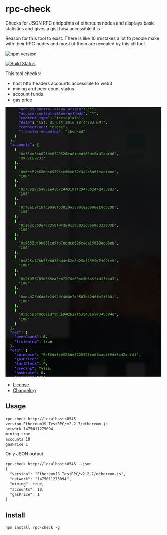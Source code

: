 # rpc-check

Checks for JSON RPC endpoints of ethereum nodes and displays basic statistics and gives a gist how accessible it is.

Reason for this tool to exist: There is like 10 mistakes a lot fo people make with their RPC nodes and most of them are revealed by this cli tool.

[![npm version](https://badge.fury.io/js/rpc-check.svg)](https://badge.fury.io/js/rpc-check)

[![Build Status](https://travis-ci.org/sebs/rpc-check.svg?branch=master)](https://travis-ci.org/sebs/rpc-check)

This tool checks:

* host http headers accounts accessible to web3
* mining and peer count status
* account funds
* gas price

[![rpc-check](./doc/rpc-check.png)](./doc/rpc-check.png)

* [License](./LICENSE)
* [Changelog](./CHANGELOG.md)

## Usage

```
rpc-check http://localhost:8545            
version EthereumJS TestRPC/v2.2.7/ethereum-js
network 1475011275094
mining true
accounts 10
gasPrice 1
```

Only JSON output


```
rpc-check http://localhost:8545 --json
{
  "version": "EthereumJS TestRPC/v2.2.7/ethereum-js",
  "network": "1475011275094",
  "mining": true,
  "accounts": 10,
  "gasPrice": 1
}
```



## Install

```
npm install rpc-check -g
```
